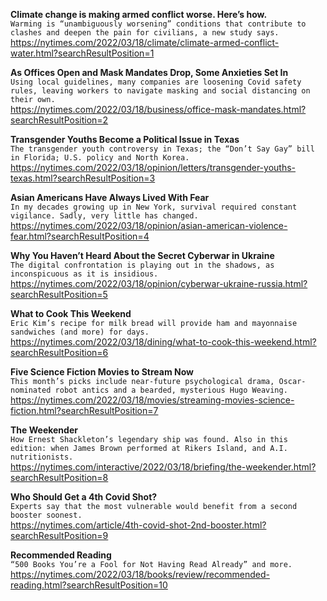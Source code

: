 **Climate change is making armed conflict worse. Here’s how.**\
`Warming is “unambiguously worsening” conditions that contribute to clashes and deepen the pain for civilians, a new study says.`\
https://nytimes.com/2022/03/18/climate/climate-armed-conflict-water.html?searchResultPosition=1

**As Offices Open and Mask Mandates Drop, Some Anxieties Set In**\
`Using local guidelines, many companies are loosening Covid safety rules, leaving workers to navigate masking and social distancing on their own.`\
https://nytimes.com/2022/03/18/business/office-mask-mandates.html?searchResultPosition=2

**Transgender Youths Become a Political Issue in Texas**\
`The transgender youth controversy in Texas; the “Don’t Say Gay” bill in Florida; U.S. policy and North Korea.`\
https://nytimes.com/2022/03/18/opinion/letters/transgender-youths-texas.html?searchResultPosition=3

**Asian Americans Have Always Lived With Fear**\
`In my decades growing up in New York, survival required constant vigilance. Sadly, very little has changed.`\
https://nytimes.com/2022/03/18/opinion/asian-american-violence-fear.html?searchResultPosition=4

**Why You Haven’t Heard About the Secret Cyberwar in Ukraine**\
`The digital confrontation is playing out in the shadows, as inconspicuous as it is insidious.`\
https://nytimes.com/2022/03/18/opinion/cyberwar-ukraine-russia.html?searchResultPosition=5

**What to Cook This Weekend**\
`Eric Kim’s recipe for milk bread will provide ham and mayonnaise sandwiches (and more) for days.`\
https://nytimes.com/2022/03/18/dining/what-to-cook-this-weekend.html?searchResultPosition=6

**Five Science Fiction Movies to Stream Now**\
`This month’s picks include near-future psychological drama, Oscar-nominated robot antics and a bearded, mysterious Hugo Weaving.`\
https://nytimes.com/2022/03/18/movies/streaming-movies-science-fiction.html?searchResultPosition=7

**The Weekender**\
`How Ernest Shackleton’s legendary ship was found. Also in this edition: when James Brown performed at Rikers Island, and A.I. nutritionists.`\
https://nytimes.com/interactive/2022/03/18/briefing/the-weekender.html?searchResultPosition=8

**Who Should Get a 4th Covid Shot?**\
`Experts say that the most vulnerable would benefit from a second booster soonest.`\
https://nytimes.com/article/4th-covid-shot-2nd-booster.html?searchResultPosition=9

**Recommended Reading**\
`“500 Books You’re a Fool for Not Having Read Already” and more.`\
https://nytimes.com/2022/03/18/books/review/recommended-reading.html?searchResultPosition=10

